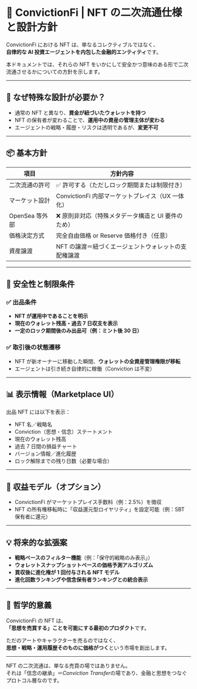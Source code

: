 # 🔄 ConvictionFi | NFT の二次流通仕様と設計方針

ConvictionFi における NFT は、単なるコレクティブルではなく、  
**自律的な AI 投資エージェントを内包した金融的エンティティ**です。

本ドキュメントでは、それらの NFT をいかにして安全かつ意味のある形で二次流通させるかについての方針を示します。

---

## 🧩 なぜ特殊な設計が必要か？

- 通常の NFT と異なり、**資金が紐づいたウォレットを持つ**
- NFT の保有者が変わることで、**運用中の資産の管理主体が変わる**
- エージェントの戦略・履歴・リスクは透明であるが、**変更不可**

---

## 📦 基本方針

| 項目           | 方針内容                                             |
| -------------- | ---------------------------------------------------- |
| 二次流通の許可 | ✅ 許可する（ただしロック期間または制限付き）        |
| マーケット設計 | ConvictionFi 内部マーケットプレイス（UX 一体化）     |
| OpenSea 等外部 | ❌ 原則非対応（特殊メタデータ構造と UI 要件のため）  |
| 価格決定方式   | 完全自由価格 or Reserve 価格付き（任意）             |
| 資産譲渡       | NFT の譲渡＝紐づくエージェントウォレットの支配権譲渡 |

---

## 🔐 安全性と制限条件

### ✅ 出品条件

- **NFT が運用中であることを明示**
- **現在のウォレット残高・過去 7 日収支を表示**
- **一定のロック期間後のみ出品可（例：ミント後 30 日）**

### ✅ 取引後の状態遷移

- NFT が新オーナーに移動した瞬間、**ウォレットの全資産管理権限が移転**
- エージェントは引き続き自律的に稼働（Conviction は不変）

---

## 📊 表示情報（Marketplace UI）

出品 NFT には以下を表示：

- NFT 名／戦略名
- Conviction（思想・信念）ステートメント
- 現在のウォレット残高
- 過去 7 日間の損益チャート
- バージョン情報／進化履歴
- ロック解除までの残り日数（必要な場合）

---

## 🔄 収益モデル（オプション）

- ConvictionFi がマーケットプレイス手数料（例：2.5%）を徴収
- NFT の所有権移転時に「収益還元型ロイヤリティ」を設定可能（例：SBT 保有者に還元）

---

## 💡 将来的な拡張案

- **戦略ベースのフィルター機能**（例：「保守的戦略のみ表示」）
- **ウォレットスナップショットベースの価格予測アルゴリズム**
- **買収後に進化権が 1 回付与される NFT モデル**
- **進化回数ランキングや信念保有者ランキングとの統合表示**

---

## 🧠 哲学的意義

ConvictionFi の NFT は、  
**「思想を売買する」ことを可能にする最初のプロダクト**です。

ただのアートやキャラクターを売るのではなく、  
**思想・戦略・運用履歴そのものに価格がつく**という市場を創出します。

---

NFT の二次流通は、単なる売買の場ではありません。  
それは「信念の継承」＝*Conviction Transfer*の場であり、金融と思想をつなぐプロトコル層なのです。

